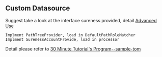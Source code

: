 ## Custom Datasource  

Suggest take a look at the interface sureness provided, detail [Advanced Use](en/extend-point.md)  

`Implment PathTreeProvider, load in DefaultPathRoleMatcher`   
`Implment SurenessAccountProvide, load in processor`  

Detail please refer to  [30 Minute Tutorial's Program--sample-tom](en/sample-tom.md)      
